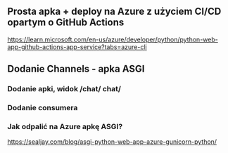 ## Prosta apka + deploy na Azure z użyciem CI/CD opartym o GitHub Actions

https://learn.microsoft.com/en-us/azure/developer/python/python-web-app-github-actions-app-service?tabs=azure-cli

## Dodanie Channels - apka ASGI

### Dodanie apki, widok /chat/ chat/<room>

### Dodanie consumera

### Jak odpalić na Azure apkę ASGI?

https://sealjay.com/blog/asgi-python-web-app-azure-gunicorn-python/

